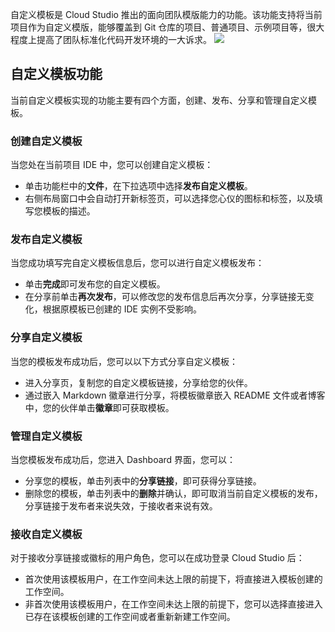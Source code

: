 自定义模板是 Cloud Studio 推出的面向团队模版能力的功能。该功能支持将当前项目作为自定义模版，能够覆盖到 Git 仓库的项目、普通项目、示例项目等，很大程度上提高了团队标准化代码开发环境的一大诉求。
 ![](https://qcloudimg.tencent-cloud.cn/raw/a275498cc4ee65a75bdab9e96fa7163d.png)

## 自定义模板功能
当前自定义模板实现的功能主要有四个方面，创建、发布、分享和管理自定义模板。

### 创建自定义模板
当您处在当前项目 IDE 中，您可以创建自定义模板：
- 单击功能栏中的**文件**，在下拉选项中选择**发布自定义模板**。
- 右侧布局窗口中会自动打开新标签页，可以选择您心仪的图标和标签，以及填写您模板的描述。


### 发布自定义模板
当您成功填写完自定义模板信息后，您可以进行自定义模板发布：
- 单击**完成**即可发布您的自定义模板。
- 在分享前单击**再次发布**，可以修改您的发布信息后再次分享，分享链接无变化，根据原模板已创建的 IDE 实例不受影响。

### 分享自定义模板
当您的模板发布成功后，您可以以下方式分享自定义模板：
- 进入分享页，复制您的自定义模板链接，分享给您的伙伴。
- 通过嵌入 Markdown 徽章进行分享，将模板徽章嵌入 README 文件或者博客中，您的伙伴单击**徽章**即可获取模板。

### 管理自定义模板
当您模板发布成功后，您进入 Dashboard 界面，您可以：
- 分享您的模板，单击列表中的**分享链接**，即可获得分享链接。
- 删除您的模板，单击列表中的**删除**并确认，即可取消当前自定义模板的发布，分享链接于发布者来说失效，于接收者来说有效。

### 接收自定义模板
对于接收分享链接或徽标的用户角色，您可以在成功登录 Cloud Studio 后：
- 首次使用该模板用户，在工作空间未达上限的前提下，将直接进入模板创建的工作空间。
- 非首次使用该模板用户，在工作空间未达上限的前提下，您可以选择直接进入已存在该模板创建的工作空间或者重新新建工作空间。

